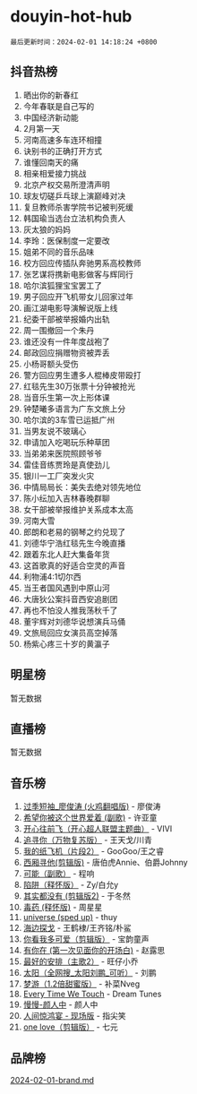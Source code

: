 # douyin-hot-hub

`最后更新时间：2024-02-01 14:18:24 +0800`

## 抖音热榜

1. 晒出你的新春红
1. 今年春联是自己写的
1. 中国经济新动能
1. 2月第一天
1. 河南高速多车连环相撞
1. 诀别书的正确打开方式
1. 谁懂回南天的痛
1. 相亲相爱接力挑战
1. 北京产权交易所澄清声明
1. 球友切磋乒乓球上演巅峰对决
1. 复旦教师杀害学院书记被判死缓
1. 韩国瑜当选台立法机构负责人
1. 灰太狼的妈妈
1. 李玲：医保制度一定要改
1. 姐弟不同的音乐品味
1. 校方回应传插队奔驰男系高校教师
1. 张艺谋将携新电影做客与辉同行
1. 哈尔滨狐狸宝宝罢工了
1. 男子回应开飞机带女儿回家过年
1. 画江湖电影导演解说版上线
1. 纪委干部被举报婚内出轨
1. 周一围撤回一个朱丹
1. 谁还没有一件年度战袍了
1. 邮政回应捐赠物资被弄丢
1. 小杨哥额头受伤
1. 警方回应男生遭多人棍棒皮带殴打
1. 红毯先生30万张票十分钟被抢光
1. 当音乐生第一次上形体课
1. 钟楚曦多语言为广东文旅上分
1. 哈尔滨的3车雪已运抵广州
1. 当男友说不玻璃心
1. 申请加入吃喝玩乐种草团
1. 当弟弟来医院照顾爷爷
1. 雷佳音练贾玲是真使劲儿
1. 银川一工厂突发火灾
1. 中情局局长：美失去绝对领先地位
1. 陈小纭加入吉林春晚群聊
1. 女干部被举报维护关系成本太高
1. 河南大雪
1. 郎朗和老易的钢琴之约兑现了
1. 刘德华宁浩红毯先生今晚直播
1. 跟着东北人赶大集备年货
1. 这首歌真的好适合空灵的声音
1. 利物浦4:1切尔西
1. 当王者国风遇到中原山河
1. 大唐狄公案抖音西安追剧团
1. 再也不怕没人推我荡秋千了
1. 董宇辉对刘德华说想演兵马俑
1. 文旅局回应女演员高空掉落
1. 杨紫心疼三十岁的黄瀛子

## 明星榜

暂无数据

## 直播榜

暂无数据

## 音乐榜

1. [过季短袖_廖俊涛 (火鸡翻唱版)](https://sf3-cdn-tos.douyinstatic.com/obj/tos-cn-ve-2774/ogQVJl0tRBKxQgZji7YClFEBrVDeHpPTWfCZbQ) - 廖俊涛
1. [希望你被这个世界爱着 (副歌)](https://sf6-cdn-tos.douyinstatic.com/obj/tos-cn-ve-2774/oUHCmWQfZlE3QQBKBeD8rCFLpJzPgCpImhsxMt) - 许亚童
1. [开心往前飞（开心超人联盟主题曲）](https://sf5-hl-cdn-tos.douyinstatic.com/obj/tos-cn-ve-2774/9d8fb7c82cf1421fb93a9fe925275e0a) - VIVI
1. [追寻你（万物复苏版）](https://sf5-hl-cdn-tos.douyinstatic.com/obj/tos-cn-ve-2774/oYeAZJsbjIDit9APmBg8u6uDUQnHmoCf3gbo74) - 王天戈/川青
1. [我的纸飞机（片段2）](https://sf5-hl-cdn-tos.douyinstatic.com/obj/tos-cn-ve-2774/oM2ZrKcg2CD5AeRB2gkeXOFB1IxAGJdZPazYHf) - GooGoo/王之睿
1. [西厢寻他(剪辑版)](https://sf5-hl-cdn-tos.douyinstatic.com/obj/tos-cn-ve-2774/oUsAVfAQKlRNxEv5qxvIB8o5qmIWUcXbzJKJhw) - 唐伯虎Annie、伯爵Johnny
1. [可能（副歌）](https://sf5-hl-cdn-tos.douyinstatic.com/obj/tos-cn-ve-2774/cde1731888894259b333569393c2fb51) - 程响
1. [陷阱（释怀版）](https://sf3-cdn-tos.douyinstatic.com/obj/tos-cn-ve-2774/oE8C21LeZrzKLDFfQYgMzx4GAIHageG5IzayY7) - Zy/白允y
1. [其实都没有 (剪辑版2)](https://sf5-hl-cdn-tos.douyinstatic.com/obj/tos-cn-ve-2774/oEBNQenHZtBhxYjGgUDQk0BCHTigQafgFlbQ7k) - 于冬然
1. [毒药 (释怀版)](https://sf3-cdn-tos.douyinstatic.com/obj/tos-cn-ve-2774/oYILMEAzspdZBIzy4frJNB8ZHPHWAhiwowd4Ad) - 周星星
1. [universe (sped up)](https://sf5-hl-cdn-tos.douyinstatic.com/obj/tos-cn-ve-2774/oIQnurQLDCsdYeegkM4CKuVb23MZBXtX6QB8bv) - thuy
1. [海边探戈](https://sf5-hl-cdn-tos.douyinstatic.com/obj/tos-cn-ve-2774/os9gE0VQCGqt6VQkZDyBBYvfSDY0QFe3vVmubn) - 王鹤棣/王齐铭/朴鲨
1. [你看我多可爱（剪辑版）](https://sf3-cdn-tos.douyinstatic.com/obj/tos-cn-ve-2774/018d241ee66a4a189b2fa9ea2fe3363d) - 宝韵童声
1. [有你在 (第一次见面你的开场白)](https://sf3-cdn-tos.douyinstatic.com/obj/tos-cn-ve-2774/oAthrQ3ClJBfI57uBoFEgNDYtNCZ0TSYQQfxQ0) - 赵露思
1. [最好的安排（主歌2）](https://sf5-hl-cdn-tos.douyinstatic.com/obj/tos-cn-ve-2774/oMMZX1DuHpMwgoDztBmZswgQnbCeeANZxBHkFY) - 旺仔小乔
1. [太阳（全网搜_太阳刘鹏_可听）](https://sf5-hl-cdn-tos.douyinstatic.com/obj/tos-cn-ve-2774/ogWbyIQnlBFImVbeDocRdCIYtBHlbJXgfZMvgz) - 刘鹏
1. [梦游（1.2倍甜蜜版）](https://sf3-cdn-tos.douyinstatic.com/obj/tos-cn-ve-2774/o4gyAUm8hwufoEABmwVIiQtHsFuGzAEEWtNMzo) - 补菜Nveg
1. [Every Time We Touch](https://sf3-cdn-tos.douyinstatic.com/obj/tos-cn-ve-2774/ogN6lUKQeBBfEVhIOMikG1CcJjugxk1tztZyhP) - Dream Tunes
1. [慢慢-颜人中](https://sf3-cdn-tos.douyinstatic.com/obj/tos-cn-ve-2774/ocjHNfBXdBxQNC8ZGAeoLMFTUgtBg8bkExunDC) - 颜人中
1. [人间惊鸿宴 - 现场版](https://sf3-cdn-tos.douyinstatic.com/obj/tos-cn-ve-2774/osF4mrPePAf2Yv8Wfr5fATCHZwL5h1QiGQAKwz) - 指尖笑
1. [one love（剪辑版）](https://sf3-cdn-tos.douyinstatic.com/obj/tos-cn-ve-2774/o4utbbKzHedACBQ0bkG7ZBgUvDQzbBDnYd1f1k) - 七元

## 品牌榜

[2024-02-01-brand.md](2024-02-01-brand.md)
